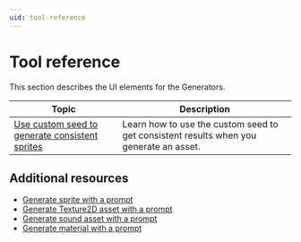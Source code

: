 ```yaml
---
uid: tool-reference
---
```


# Tool reference

This section describes the UI elements for the Generators.

| Topic       | Description |
| ----------- | ----------- |
| [Use custom seed to generate consistent sprites](xref:custom-seed) | Learn how to use the custom seed to get consistent results when you generate an asset. |

## Additional resources

* [Generate sprite with a prompt](xref:generate-sprite)
* [Generate Texture2D asset with a prompt](xref:generate-texture2d)
* [Generate sound asset with a prompt](xref:sound-prompt)
* [Generate material with a prompt](xref:material-generate-prompt)